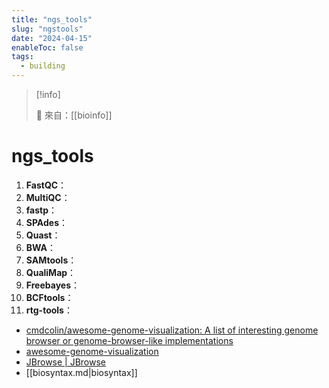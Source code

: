 ```yaml
---
title: "ngs_tools"
slug: "ngstools"
date: "2024-04-15"
enableToc: false
tags:
  - building
---
```


> [!info]
>
> 🌱 來自：[[bioinfo]]

# ngs_tools

1. **FastQC**：
2. **MultiQC**：
3. **fastp**：
4. **SPAdes**：
5. **Quast**：
6. **BWA**：
7. **SAMtools**：
8. **QualiMap**：
9. **Freebayes**：
10. **BCFtools**：
11. **rtg-tools**：

- [cmdcolin/awesome-genome-visualization: A list of interesting genome browser or genome-browser-like implementations](https://github.com/cmdcolin/awesome-genome-visualization/?tab=readme-ov-file)
- [awesome-genome-visualization](https://cmdcolin.github.io/awesome-genome-visualization/?language=&tag=&platform=&latest=true)
- [JBrowse | JBrowse](https://jbrowse.org/jb2/)
- [[biosyntax.md|biosyntax]]
